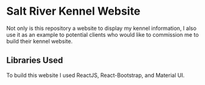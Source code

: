 # Salt River Kennel Website

Not only is this repository a website to display my kennel information, I also use it as an example to potential clients who would like to commission
me to build their kennel website. 

## Libraries Used

To build this website I used ReactJS, React-Bootstrap, and Material UI.
